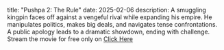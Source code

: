 title: "Pushpa 2: The Rule"
date: 2025-02-06
description: A smuggling kingpin faces off against a vengeful rival while expanding his empire. He manipulates politics, makes big deals, and navigates tense confrontations. A public apology leads to a dramatic showdown, ending with challenge.
Stream the movie for free only on [Click Here](https://cinegorilla.com/movie/pushpa-2-the-rule/)
